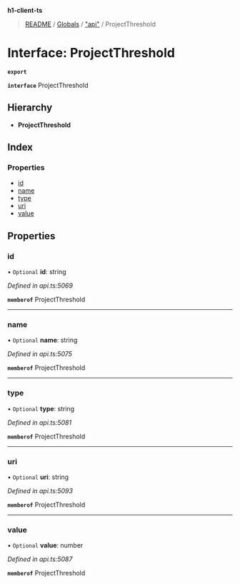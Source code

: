 **h1-client-ts**

> [README](../README.md) / [Globals](../globals.md) / ["api"](../modules/_api_.md) / ProjectThreshold

# Interface: ProjectThreshold

**`export`** 

**`interface`** ProjectThreshold

## Hierarchy

* **ProjectThreshold**

## Index

### Properties

* [id](_api_.projectthreshold.md#id)
* [name](_api_.projectthreshold.md#name)
* [type](_api_.projectthreshold.md#type)
* [uri](_api_.projectthreshold.md#uri)
* [value](_api_.projectthreshold.md#value)

## Properties

### id

• `Optional` **id**: string

*Defined in api.ts:5069*

**`memberof`** ProjectThreshold

___

### name

• `Optional` **name**: string

*Defined in api.ts:5075*

**`memberof`** ProjectThreshold

___

### type

• `Optional` **type**: string

*Defined in api.ts:5081*

**`memberof`** ProjectThreshold

___

### uri

• `Optional` **uri**: string

*Defined in api.ts:5093*

**`memberof`** ProjectThreshold

___

### value

• `Optional` **value**: number

*Defined in api.ts:5087*

**`memberof`** ProjectThreshold
